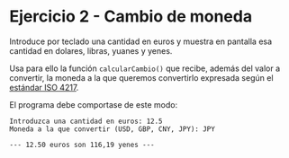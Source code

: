 # Ejercicio 2 - Cambio de moneda

Introduce por teclado una cantidad en euros y muestra en pantalla esa cantidad en dolares, libras, yuanes y yenes. 

Usa para ello la función `calcularCambio()` que recibe, además del valor a convertir, la moneda a la que queremos convertirlo expresada según el [estándar ISO 4217](https://es.wikipedia.org/wiki/ISO_4217). 

El programa debe comportase de este modo:

```
Introduzca una cantidad en euros: 12.5
Moneda a la que convertir (USD, GBP, CNY, JPY): JPY

--- 12.50 euros son 116,19 yenes ---
```
